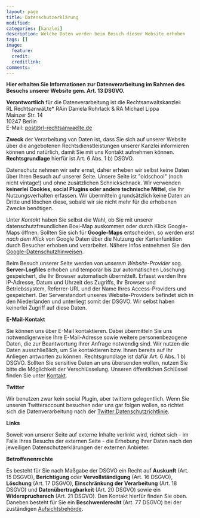 ```yaml
---
layout: page
title: Datenschutzerklärung
modified:
categories: [kanzlei]
description: Welche Daten werden beim Besuch dieser Website erhoben
tags: []
image:
  feature:
  credit:
  creditlink:
comments:
---
```

**Hier erhalten Sie Informationen zur Datenverarbeitung im Rahmen des Besuchs unserer Website gem. Art. 13 DSGVO.**

**Verantwortlich** für die Datenverarbeitung ist die Rechtsanwaltskanzlei:  
RL RechtsanwäLte\*
RAin Daniela Rohrlack & RA Michael Lippa  
Mainzer Str. 14  
10247 Berlin  
E-Mail: <post@rl-rechtsanwaelte.de>  

**Zweck** der Verarbeitung von Daten ist, dass Sie sich auf unserer Website über die angebotenen Rechtsdienstleistungen unserer Kanzlei informieren können und natürlich, damit Sie mit uns Kontakt aufnehmen können. **Rechtsgrundlage** hierfür ist Art. 6 Abs. 1 b) DSGVO.

Datenschutz nehmen wir sehr ernst, daher erheben wir selbst keine Daten über Ihren Besuch auf unserer Seite. Unsere Seite ist "oldschool" (noch nicht vintage!) und ohne zusätzlichen Schnickschnack. Wir verwenden **keinerlei Cookies, social Plugins oder andere technische Mittel**, die Ihr Nutzungsverhalten erfassen. Wir übermitteln grundsätzlich keine Daten an Dritte und löschen diese, sobald wir sie nicht mehr für die erhobenen Zwecke benötigen.

Unter *Kontakt* haben Sie selbst die Wahl, ob Sie mit unserer datenschutzfreundlichen Boxi-Map auskommen oder durch Klick Google-Maps öffnen. Sollten Sie sich für **Google-Maps** entscheiden, so werden *erst nach dem Klick* von Google Daten über die Nutzung der Kartenfunktion durch Besucher erhoben und verarbeitet. Nähere Infos entnehmen Sie den [Google-Datenschutzhinweisen](https://policies.google.com/privacy?hl=de).

Beim Besuch unserer Seite werden *von unserem Website-Provider* sog. **Server-Logfiles** erhoben und temporär bis zur automatischen Löschung gespeichert, die Ihr Browser automatisch übermittelt. Erfasst werden Ihre IP-Adresse, Datum und Uhrzeit des Zugriffs, Ihr Browser und Betriebssystem, Referrer-URL und der Name Ihres Access-Providers und gespeichert. Der Serverstandort unseres Website-Providers befindet sich in den Niederlanden und unterliegt somit der DSGVO. Wir selbst haben keinerlei Zugriff auf diese Daten.

**E-Mail-Kontakt**

Sie können uns über E-Mail kontaktieren. Dabei übermitteln Sie uns notwendigerweise Ihre E-Mail-Adresse sowie weitere personenbezogene Daten, die zur Beantwortung Ihrer Anfrage notwendig sind. Wir nutzen die Daten ausschließlich, um Sie kontaktieren bzw. Ihnen bereits  auf Ihr Anliegen antworten zu können. Rechtsgrundlage ist dafür Art. 6 Abs. 1 b) DSGVO. Sollten Sie sensitive Daten an uns übersenden wollen, nutzen Sie bitte die Möglichkeit der Verschlüsselung. Unseren öffentlichen Schlüssel finden Sie unter [Kontakt](/kontakt/).

**Twitter**

Wir benutzen zwar kein social Plugin, aber twittern gelegentlich. Wenn Sie unseren Twitteraccount besuchen oder uns gar folgen wollen, so richtet sich die Datenverarbeitung nach der [Twitter Datenschutzrichtlinie](https://twitter.com/de/privacy).

**Links**  

Soweit von unserer Seite auf externe Inhalte verlinkt wird, richtet sich - im Falle Ihres Besuchs der externen Seite - die Erhebung Ihrer Daten nach den jeweiligen Datenschutzerklärungen der externen Anbieter.

**Betroffenenrechte**

Es besteht für Sie nach Maßgabe der DSGVO ein Recht auf **Auskunft** (Art. 15 DSGVO), **Berichtigung** oder **Vervollständigung** (Art. 16 DSGVO), **Löschung** (Art. 17 DSGVO), **Einschränkung der Verarbeitung** (Art. 18 DSGVO) und **Datenübertragbarkeit** (Art. 20 DSGVO) sowie ein **Widerspruchsrech** (Art. 21 DSGVO). Den Kontakt hierfür finden Sie oben. Daneben besteht für Sie ein **Beschwerderecht** (Art. 77 DSGVO) bei der zuständigen [Aufsichtsbehörde](https://www.datenschutz-berlin.de/).
